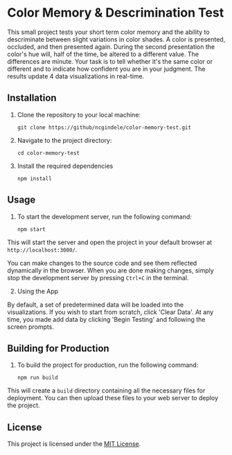 # Color Memory & Descrimination Test

This small project tests your short term color memory and the ability to descriminate between slight variations in color shades. A color is presented, occluded, and then presented again. During the second presentation the color's hue will, half of the time, be altered to a different value. The differences are minute. Your task is to tell whether it's the same color or different and to indicate how confident you are in your judgment. The results update 4 data visualizations in real-time.


## Installation

1. Clone the repository to your local machine:

    `git clone https://github/ncgindele/color-memory-test.git`

2. Navigate to the project directory:

    `cd color-memory-test`

3. Install the required dependencies

    `npm install`


## Usage

1. To start the development server, run the following command:

    `npm start`


This will start the server and open the project in your default browser at `http://localhost:3000/`.

You can make changes to the source code and see them reflected dynamically in the browser. When you are done making changes, simply stop the development server by pressing `Ctrl+C` in the terminal.

2. Using the App

By default, a set of predetermined data will be loaded into the visualizations. If you wish to start from scratch, click 'Clear Data'. At any time, you made add data by clicking 'Begin Testing' and following the screen prompts.


## Building for Production

1. To build the project for production, run the following command:

    `npm run build`


This will create a `build` directory containing all the necessary files for deployment. You can then upload these files to your web server to deploy the project.


## License

This project is licensed under the [MIT License](LICENSE).

